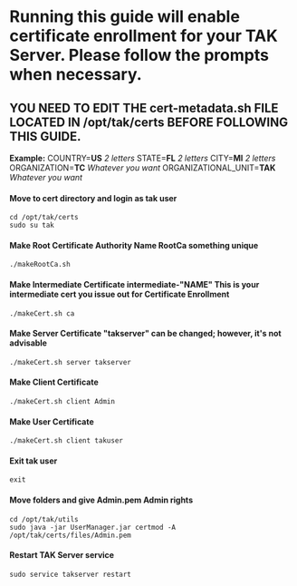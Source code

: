 # Running this guide will enable certificate enrollment for your TAK Server. Please follow the prompts when necessary.

## YOU NEED TO EDIT THE cert-metadata.sh FILE LOCATED IN /opt/tak/certs BEFORE FOLLOWING THIS GUIDE.

**Example:**
COUNTRY=**US** *2 letters*
STATE=**FL** *2 letters*
CITY=**MI** *2 letters*
ORGANIZATION=**TC** *Whatever you want*
ORGANIZATIONAL_UNIT=**TAK** *Whatever you want*

#### Move to cert directory and login as tak user
```
cd /opt/tak/certs
sudo su tak
```

#### Make Root Certificate Authority **Name RootCa something unique**
```
./makeRootCa.sh
```

#### Make Intermediate Certificate **intermediate-"NAME"** This is your intermediate cert you issue out for Certificate Enrollment
```
./makeCert.sh ca
```

#### Make Server Certificate **"takserver"** can be changed; however, it's not advisable
```
./makeCert.sh server takserver
```

#### Make Client Certificate
```
./makeCert.sh client Admin
```

#### Make User Certificate
```
./makeCert.sh client takuser
```

#### Exit tak user
```
exit
```

#### Move folders and give Admin.pem Admin rights
```
cd /opt/tak/utils
sudo java -jar UserManager.jar certmod -A /opt/tak/certs/files/Admin.pem
```

#### Restart TAK Server service
```
sudo service takserver restart
```
